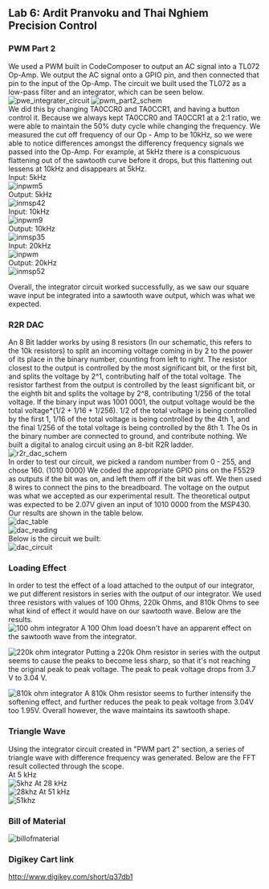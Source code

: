 ## Lab 6: Ardit Pranvoku and Thai Nghiem <br /> Precision Control

### PWM Part 2

We used a PWM built in CodeComposer to output an AC signal into a TL072 Op-Amp. 
We output the AC signal onto a GPIO pin, and then connected that pin to the input of the Op-Amp.
The circuit we built used the TL072 as a low-pass filter and an integrator, which can be seen below. <br />
![pwe_integrater_circuit](https://user-images.githubusercontent.com/30231031/32421096-bc14f24c-c262-11e7-96e7-5ef9ac55d913.jpg)
![pwm_part2_schem](https://user-images.githubusercontent.com/30231031/32421097-bef9a69c-c262-11e7-81cb-c2f087c3ab1a.png)
<br />
We did this by changing TA0CCR0 and TA0CCR1, and having a button control it. 
Because we always kept TA0CCR0 and TA0CCR1 at a 2:1 ratio, we were able to maintain the 50% duty cycle while changing the frequency. 
We measured the cut off frequency of our Op - Amp to be 10kHz, so we were able to notice differences amongst the differency frequency signals we passed into the Op-Amp. 
For example, at 5kHz there is a conspicuous flattening out of the sawtooth curve before it drops, but this flattening out lessens at 10kHz and disappears at 5kHz. 
<br /> Input: 5kHz <br />
![inpwm5](https://user-images.githubusercontent.com/30231031/32466244-43906574-c314-11e7-81a1-67aca73b1a79.png)
<br /> Output: 5kHz <br />
![inmsp42](https://user-images.githubusercontent.com/30231031/32421114-e9549258-c262-11e7-85eb-8018b35b5894.png)
<br /> Input: 10kHz <br />
![inpwm9](https://user-images.githubusercontent.com/30231031/32466249-47c06040-c314-11e7-9eec-1180f4c720f7.png)
<br /> Output: 10kHz <br />
![inmsp35](https://user-images.githubusercontent.com/30231031/32421113-e94a7f70-c262-11e7-9a40-a13a83416f42.png)
<br /> Input: 20kHz <br />
![inpwm](https://user-images.githubusercontent.com/30231031/32466253-48ea3fae-c314-11e7-9d0b-21ff82744f62.png)
<br /> Output: 20kHz <br />
![inmsp52](https://user-images.githubusercontent.com/30231031/32421115-e95e13a0-c262-11e7-80a8-4a8d82905a88.png)

Overall, the integrator circuit worked successfully, 
as we saw our square wave input be integrated into a sawtooth wave output, which was what we expected.

### R2R DAC
An 8 Bit ladder works by using 8 resistors (In our schematic, this refers to the 10k resistors) to split an incoming voltage coming in by 2 to the power of its place in the binary number, counting from left to right. The resistor closest to the output is controlled by the most significant bit, or the first bit, and splits the voltage by 2^1, contributing half of the total voltage. The resistor farthest from the output is controlled by the least significant bit, or the eighth bit and splits the voltage by 2^8, contributing 1/256 of the total voltage. If the binary input was 1001 0001, the output voltage would be the total voltage*(1/2 + 1/16 + 1/256). 1/2 of the total voltage is being controlled by the first 1, 1/16 of the total voltage is being controlled by the 4th 1, and the final 1/256 of the total voltage is being controlled by the 8th 1. The 0s in the binary number are connected to ground, and contribute nothing.
We built a digital to analog circuit using an 8-bit R2R ladder. <br />
![r2r_dac_schem](https://user-images.githubusercontent.com/30231031/32421233-42895d08-c264-11e7-9c85-8ea193d4f999.png)
<br />
In order to test our circuit, we picked a random number from 0 - 255, and chose 160. (1010 0000) 
We coded the appropriate GPIO pins on the F5529 as outputs if the bit was on, and left them off if the bit was off. 
We then used 8 wires to connect the pins to the breadboard. The voltage on the output was what we accepted as our experimental result. The theoretical output was expected to be 2.07V given an input of 1010 0000 from the MSP430. 
Our results are shown in the table below. <br />
![dac_table](https://user-images.githubusercontent.com/30231031/32421223-1f1b9282-c264-11e7-91cc-7f49cc97738e.png) 
<br />
![dac_reading](https://user-images.githubusercontent.com/30231031/32421228-3885a280-c264-11e7-89cf-c0ba8e49f3db.JPG)
<br />
Below is the circuit we built: <br />
![dac_circuit](https://user-images.githubusercontent.com/30231031/32421247-67fe7a0a-c264-11e7-811a-0dbcc9ba5d17.JPG)
<br />

### Loading Effect
In order to test the effect of a load attached to the output of our integrator, we put different resistors in series with the output of our integrator. We used three resistors with values of 100 Ohms, 220k Ohms, and 810k Ohms to see what kind of effect it would have on our sawtooth wave. Below are the results. 
<br/>
![100 ohm integrator](https://user-images.githubusercontent.com/14367479/32998009-3a259756-cd65-11e7-9a63-e7a3962ce74a.jpg)
A 100 Ohm load doesn't have an apparent effect on the sawtooth wave from the integrator.

![220k ohm integrator](https://user-images.githubusercontent.com/14367479/32998010-3b7cd40c-cd65-11e7-8a19-c63a0f998029.jpg)
Putting a 220k Ohm resistor in series with the output seems to cause the peaks to become less sharp, so that it's not reaching the original peak to peak voltage. The peak to peak voltage drops from 3.7 V to 3.04 V.

![810k ohm integrator](https://user-images.githubusercontent.com/14367479/32998011-3cb41556-cd65-11e7-944b-24cbbde39cf9.jpg)
A 810k Ohm resistor seems to further intensify the softening effect, and further reduces the peak to peak voltage from 3.04V too 1.95V. Overall however, the wave maintains its sawtooth shape. 
<br/>

### Triangle Wave
Using the integrator circuit created in "PWM part 2" section, a series of triangle wave with difference frequency was generated. Below are the FFT result collected through the scope. <br />
At 5 kHz <br />
![5khz](https://user-images.githubusercontent.com/30231031/33102778-67ac4e6c-ceec-11e7-8222-a67f42862e0f.JPG)
At 28 kHz <br />
![28khz](https://user-images.githubusercontent.com/30231031/33102780-6b0f1922-ceec-11e7-97c5-3d9f42912fed.JPG)
At 51 kHz <br />
![51khz](https://user-images.githubusercontent.com/30231031/33102783-6ce5c1b0-ceec-11e7-9f98-ad889fb954c0.JPG)

### Bill of Material 
![billofmaterial](https://user-images.githubusercontent.com/30231031/32694469-7d63bde8-c70e-11e7-8cbf-2dc978e872e9.png)
### Digikey Cart link
http://www.digikey.com/short/q37db1